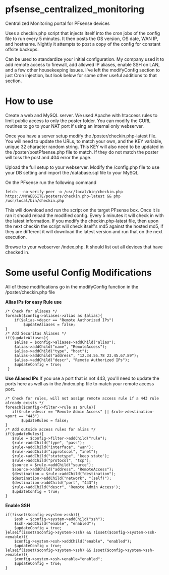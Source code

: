 # pfsense_centralized_monitoring
Centralized Monitoring portal for PFsense devices

Uses a checkin.php script that injects itself into the cron jobs of the config file to run every 5 minutes. It then posts the OS version, OS date, WAN IP, and hostname. Nightly it attempts to post a copy of the config for constant offsite backups.

Can be used to standardize your initial configuration. My company used it to add remote access to firewall, add allowed IP aliases, enable SSH on LAN, and a few other housekeeping issues. I've left the modifyConfig section to just Cron injection, but look below for some other useful additions to that section.

# How to use
Create a web and MySQL server. We used Apache with htaccess rules to limit public access to only the poster folder. You can modify the CURL routines to go to your NAT port if using an internal only webserver.

Once you have a server setup modify the /poster/checkin.php-latest file. You will need to update the URLs, to match your own, and the KEY variable, unique 32 character random string. This KEY will also need to be updated in the /poster/postPfsense.php file to match. If they do not match the poster will toss the post and 404 error the page.

Upload the full setup to your webserver. Modify the /config.php file to use your DB setting and import the /database.sql file to your MySQL.

On the PFsense run the following command
```
fetch --no-verify-peer -o /usr/local/bin/checkin.php https://MYWEBSITE/posters/checkin.php-latest && php /usr/local/bin/checkin.php
```
This will download and run the script on the target PFsense box. Once it is ran it should reload the modified config. Every 5 minutes it will check in with the latest information. If you modify the checkin.php-latest file, then upon the next checkin the script will check itself's md5 against the hosted md5, if they are different it will download the latest version and run that on the next execution.

Browse to your webserver /index.php. It should list out all devices that have checked in.

# Some useful Config Modifications
All of these modifications go in the modifyConfig function in the /poster/checkin.php file

**Alias IPs for easy Rule use**
```
/* Check for aliases */
foreach($config->aliases->alias as $alias){
    if($alias->descr == "Remote Authorized IPs")
        $updateAliases = false;
}
/* Add Securitas Aliases */
if($updateAliases){
    $alias = $config->aliases->addChild("alias");
    $alias->addChild("name", "RemoteAccess");
    $alias->addChild("type", "host");
    $alias->addChild("address", "12.34.56.78 23.45.67.89");
    $alias->addChild("descr", "Remote Authorized IPs");
    $updateConfig = true;
 }
 ```
 
 **Use Aliased IPs**
 If you use a port that is not 443, you'll need to update the ports here as well as in the /index.php file to match your remote access port.
 ```
/* Check for rules, will not assign remote access rule if a 443 rule already exists */
foreach($config->filter->rule as $rule){
    if($rule->descr == "Remote Admin Access" || $rule->destination->port == "443")
        $updateRules = false;
}
/* Add outside access rules for alias */
if($updateRules){
    $rule = $config->filter->addChild("rule");
    $rule->addChild("type", "pass");
    $rule->addChild("interface", "wan");
    $rule->addChild("ipprotocol", "inet");
    $rule->addChild("statetype", 'keep state');
    $rule->addChild("protocol", "tcp");
    $source = $rule->addChild("source");
    $source->addChild("address", "RemoteAccess");
    $destination = $rule->addChild("destination");
    $destination->addChild("network", "(self)");
    $destination->addChild("port", "443");
    $rule->addChild("descr", 'Remote Admin Access');
    $updateConfig = true;
}
```

**Enable SSH**
```
if(!isset($config->system->ssh)){
    $ssh = $config->system->addChild("ssh");
    $ssh->addChild("enable", "enabled");
    $updateConfig = true;
}elseif(isset($config->system->ssh) && !isset($config->system->ssh->enable)){
    $config->system->ssh->addChild("enable", "enabled");
    $updateConfig = true;
}elseif(isset($config->system->ssh) && isset($config->system->ssh->enable)){
    $config->system->ssh->enable="enabled";
    $updateConfig = true;
}
```
